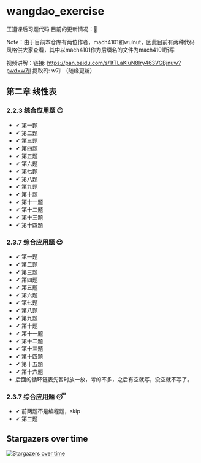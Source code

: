 # wangdao_exercise
王道课后习题代码
目前的更新情况：&#x1F422;

Note：由于目前本仓库有两位作者，mach4101和wulnut，因此目前有两种代码风格供大家查看，其中以mach4101作为后缀名的文件为mach4101所写

视频讲解：链接: https://pan.baidu.com/s/1tTLaKluN8Iry463VGBjnuw?pwd=w7jl 提取码: w7jl （随缘更新）

## 第二章 线性表

### 2.2.3 综合应用题 &#x1F609;
- &#10004; 第一题
- &#10004; 第二题
- &#10004; 第三题
- &#10004; 第四题
- &#10004; 第五题
- &#10004; 第六题
- &#10004; 第七题
- &#10004; 第八题
- &#10004; 第九题
- &#10004; 第十题
- &#10004; 第十一题
- &#10004; 第十二题
- &#10004; 第十三题
- &#10004; 第十四题

### 2.3.7 综合应用题  &#x1F609;

- &#10004; 第一题
- &#10004; 第二题
- &#10004; 第三题
- &#10004; 第四题
- &#10004; 第五题
- &#10004; 第六题
- &#10004; 第七题
- &#10004; 第八题
- &#10004; 第九题
- &#10004; 第十题
- &#10004; 第十一题
- &#10004; 第十二题
- &#10004; 第十三题
- &#10004; 第十四题
- &#10004; 第十五题
- &#10004; 第十六题
- 后面的循环链表先暂时放一放，考的不多，之后有空就写，没空就不写了。

### 2.3.7 综合应用题  &#x1F634;

* &#10004; 前两题不是编程题，skip
* &#10004; 第三题




## Stargazers over time

[![Stargazers over time](https://starchart.cc/mach4101/wangdao_exercise.svg)](https://starchart.cc/mach4101/wangdao_exercise)
